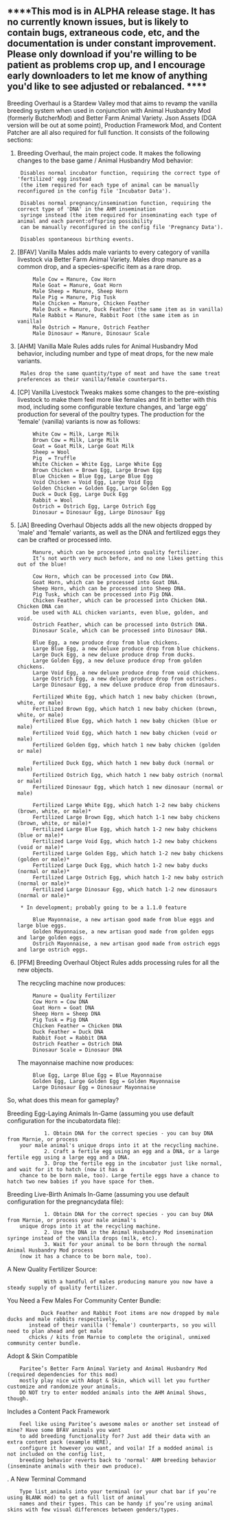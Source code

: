 ****This mod is in ALPHA release stage. It has no currently known issues, but is likely to contain bugs, extraneous code, etc, and the documentation is under constant improvement. Please only download if you're willing to be patient as problems crop up, and I encourage early downloaders to let me know of anything you'd like to see adjusted or rebalanced. ****
---------------------------------
Breeding Overhaul is a Stardew Valley mod that aims to revamp the vanilla breeding system when used in conjunction with Animal Husbandry Mod (formerly ButcherMod) and Better Farm Animal Variety. Json Assets (DGA version will be out at some point), Production Framework Mod, and Content Patcher are all also required for full function. It consists of the following sections:

1. Breeding Overhaul, the main project code. It makes the following changes to the base game / Animal Husbandry Mod behavior:

 		Disables normal incubator function, requiring the correct type of 'fertilized' egg instead 
		(the item required for each type of animal can be manually reconfigured in the config file 'Incubator Data').
        
		Disables normal pregnancy/insemination function, requiring the correct type of 'DNA' in the AHM insemination 
		syringe instead (the item required for inseminating each type of animal and each parent:offspring possibility 
		can be manually reconfigured in the config file 'Pregnancy Data').

		Disables spontaneous birthing events.
    
2. [BFAV] Vanilla Males adds male variants to every category of vanilla livestock via Better Farm Animal Variety. Males drop manure as a common drop, and a species-specific item as a rare drop. 
        
        	Male Cow = Manure, Cow Horn
        	Male Goat = Manure, Goat Horn    
        	Male Sheep = Manure, Sheep Horn     
        	Male Pig = Manure, Pig Tusk     
        	Male Chicken = Manure, Chicken Feather  
        	Male Duck = Manure, Duck Feather (the same item as in vanilla) 
        	Male Rabbit = Manure, Rabbit Foot (the same item as in vanilla)
        	Male Ostrich = Manure, Ostrich Feather
        	Male Dinosaur = Manure, Dinosaur Scale

3. [AHM] Vanilla Male Rules adds rules for Animal Husbandry Mod behavior, including number and type of meat drops, for the new male variants. 

        Males drop the same quantity/type of meat and have the same treat preferences as their vanilla/female counterparts.

4. [CP] Vanilla Livestock Tweaks makes some changes to the pre-existing livestock to make them feel more like females and fit in better with this mod, including some configurable texture changes, and 'large egg' production for several of the poultry types. The production for the 'female' (vanilla) variants is now as follows:
        
        	White Cow = Milk, Large Milk
        	Brown Cow = Milk, Large Milk
        	Goat = Goat Milk, Large Goat Milk
        	Sheep = Wool
        	Pig  = Truffle
        	White Chicken = White Egg, Large White Egg
        	Brown Chicken = Brown Egg, Large Brown Egg 
        	Blue Chicken = Blue Egg, Large Blue Egg
        	Void Chicken = Void Egg, Large Void Egg
        	Golden Chicken = Golden Egg, Large Golden Egg
        	Duck = Duck Egg, Large Duck Egg
        	Rabbit = Wool
        	Ostrich = Ostrich Egg, Large Ostrich Egg    
        	Dinosaur = Dinosaur Egg, Large Dinosaur Egg
        
5. [JA] Breeding Overhaul Objects adds all the new objects dropped by 'male' and 'female' variants, as well as the DNA and fertilized eggs they can be crafted or processed into.
        
        	Manure, which can be processed into quality fertilizer. 
			It’s not worth very much before, and no one likes getting this out of the blue!
     
        	Cow Horn, which can be processed into Cow DNA. 
        	Goat Horn, which can be processed into Goat DNA.
        	Sheep Horn, which can be processed into Sheep DNA.
			Pig Tusk, which can be processed into Pig DNA.
			Chicken Feather, which can be processed into Chicken DNA. Chicken DNA can 
			be used with ALL chicken variants, even blue, golden, and void. 
			Ostrich Feather, which can be processed into Ostrich DNA. 
			Dinosaur Scale, which can be processed into Dinosaur DNA.
             
        	Blue Egg, a new produce drop from blue chickens.
			Large Blue Egg, a new deluxe produce drop from blue chickens.
			Large Duck Egg, a new deluxe produce drop from ducks.
			Large Golden Egg, a new deluxe produce drop from golden chickens.
			Large Void Egg, a new deluxe produce drop from void chickens.
			Large Ostrich Egg, a new deluxe produce drop from ostriches. 
			Large Dinosaur Egg, a new deluxe produce drop from dinosaurs. 
        
        	Fertilized White Egg, which hatch 1 new baby chicken (brown, white, or male)
			Fertilized Brown Egg, which hatch 1 new baby chicken (brown, white, or male)
			Fertilized Blue Egg, which hatch 1 new baby chicken (blue or male)
			Fertilized Void Egg, which hatch 1 new baby chicken (void or male)
			Fertilized Golden Egg, which hatch 1 new baby chicken (golden or male)

			Fertilized Duck Egg, which hatch 1 new baby duck (normal or male)
			Fertilized Ostrich Egg, which hatch 1 new baby ostrich (normal or male)
			Fertilized Dinosaur Egg, which hatch 1 new dinosaur (normal or male)
        
        	Fertilized Large White Egg, which hatch 1-2 new baby chickens (brown, white, or male)*
			Fertilized Large Brown Egg, which hatch 1-1 new baby chickens (brown, white, or male)*
			Fertilized Large Blue Egg, which hatch 1-2 new baby chickens (blue or male)*
			Fertilized Large Void Egg, which hatch 1-2 new baby chickens (void or male)*
			Fertilized Large Golden Egg, which hatch 1-2 new baby chickens (golden or male)*
			Fertilized Large Duck Egg, which hatch 1-2 new baby ducks (normal or male)*
			Fertilized Large Ostrich Egg, which hatch 1-2 new baby ostrich (normal or male)*
			Fertilized Large Dinosaur Egg, which hatch 1-2 new dinosaurs (normal or male)*
			
        * In development; probably going to be a 1.1.0 feature
	
        	Blue Mayonnaise, a new artisan good made from blue eggs and large blue eggs.
			Golden Mayonnaise, a new artisan good made from golden eggs and large golden eggs.
			Ostrich Mayonnaise, a new artisan good made from ostrich eggs and large ostrich eggs.
        
6. [PFM] Breeding Overhaul Object Rules adds processing rules for all the new objects. 

    The recycling machine now produces:
       
        	Manure = Quality Fertilizer
        	Cow Horn = Cow DNA     
        	Goat Horn = Goat DNA
        	Sheep Horn = Sheep DNA
        	Pig Tusk = Pig DNA
        	Chicken Feather = Chicken DNA
        	Duck Feather = Duck DNA
        	Rabbit Foot = Rabbit DNA
        	Ostrich Feather = Ostrich DNA
        	Dinosaur Scale = Dinosaur DNA
        
     The mayonnaise machine now produces:
        
        	Blue Egg, Large Blue Egg = Blue Mayonnaise
        	Golden Egg, Large Golden Egg = Golden Mayonnaise
			Large Dinosaur Egg = Dinosaur Mayonnaise

So, what does this mean for gameplay? 

Breeding Egg-Laying Animals In-Game (assuming you use default configuration for the incubatordata file):

                1. Obtain DNA for the correct species - you can buy DNA from Marnie, or process 
		your male animal's unique drops into it at the recycling machine. 
                2. Craft a fertile egg using an egg and a DNA, or a large fertile egg using a large egg and a DNA.
                3. Drop the fertile egg in the incubator just like normal, and wait for it to hatch (now it has a 
		chance to be born male, too). Large fertile eggs have a chance to hatch two new babies if you have space for them.

Breeding Live-Birth Animals In-Game (assuming you use default configuration for the pregnancydata file):

                1. Obtain DNA for the correct species - you can buy DNA from Marnie, or process your male animal's 
		unique drops into it at the recycling machine. 
                2. Use the DNA in the Animal Husbandry Mod insemination syringe instead of the vanilla drops (milk, etc). 
                3. Wait for your animal to be born through the normal Animal Husbandry Mod process 
		(now it has a chance to be born male, too). 

A New Quality Fertilizer Source:

                With a handful of males producing manure you now have a steady supply of quality fertilizer. 

You Need a Few Males For Community Center Bundle:

               Duck Feather and Rabbit Foot items are now dropped by male ducks and male rabbits respectively, 
	       instead of their vanilla ('female') counterparts, so you will need to plan ahead and get male 
	       chicks / kits from Marnie to complete the original, unmixed community center bundle.

Adopt & Skin Compatible 

		Paritee’s Better Farm Animal Variety and Animal Husbandry Mod  (required dependencies for this mod) 
		mostly play nice with Adopt & Skin, which will let you further customize and randomize your animals. 
		DO NOT try to enter modded animals into the AHM Animal Shows, though.

Includes a Content Pack Framework

		Feel like using Paritee’s awesome males or another set instead of mine? Have some BFAV animals you want 
		to add breeding functionality for? Just add their data with an extra content pack (example HERE), 
		configure it however you want, and voila! If a modded animal is not included on the config list, 
		breeding behavior reverts back to 'normal' AHM breeding behavior (inseminate animals with their own produce). 
. 
A New Terminal Command

		Type list_animals into your terminal (or your chat bar if you’re using BLANK mod) to get a full list of animal 
		names and their types. This can be handy if you’re using animal skins with few visual differences between genders/types.


